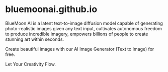 # bluemoonai.github.io

BlueMoon AI is a latent text-to-image diffusion model capable of generating photo-realistic images given any text input, cultivates autonomous freedom to produce incredible imagery, empowers billions of people to create stunning art within seconds.

Create beautiful images with our AI Image Generator (Text to Image) for free.

Let Your Creativity Flow.
